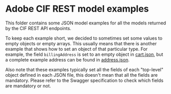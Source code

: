 # Adobe CIF REST model examples

This folder contains some JSON model examples for all the models returned by the CIF REST API endpoints.

To keep each example short, we decided to sometimes set some values to empty objects or empty arrays. This usually means that there is another example that shows how to set an object of that particular type. For example, the field `billingAddress` is set to an empty object in [cart.json](cart.json), but a complete example address can be found in [address.json](address.json).

Also note that these examples typically set all the fields of each "top-level" object defined in each JSON file, this doesn't mean that all the fields are mandatory. Please refer to the Swagger specification to check which fields are mandatory or not.
